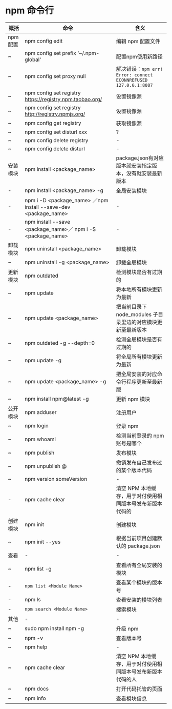 # npm 命令行

| 概括     | 命令                                                            | 含义                                                            |
| -------- | --------------------------------------------------------------- | --------------------------------------------------------------- |
| npm 配置 | npm config edit                                                 | 编辑 npm 配置文件                                               |
| ~        | npm config set prefix ‘~/.npm-global‘                         | 配置npm使用新路径                                               |
| ~        | npm config set proxy null                                       | 解决错误：`npm err! Error: connect ECONNREFUSED 127.0.0.1:8087` |
| ~        | npm config set registry https://registry.npm.taobao.org/        | 设置镜像源                                                      |
| ~        | npm config set registry http://registry.npmjs.org/              | 设置镜像源                                                      |
| ~        | npm config get registry                                         | 获取镜像源                                                      |
| ~        | npm config set disturl xxx                                      | ?                                                               |
| ~        | npm config delete registry                                      | -                                                               |
| ~        | npm config delete disturl                                       | -                                                               |
| 安装模块 | npm install <package_name>                                      | package.json有对应版本就安装指定版本，没有就安装最新版本        |
| -        | npm install <package_name> -g                                   | 全局安装模块                                                    |
| -        | npm i -D <package_name> ／npm install --save-dev <package_name> | -                                                               |
| -        | npm install --save <package_name>／ npm i -S <package_name>     | -                                                               |
| 卸载模块 | npm uninstall <package_name>                                    | 卸载模块                                                        |
| ~        | npm uninstall -g <package_name>                                 | 卸载全局模块                                                    |
| 更新模块 | npm outdated                                                    | 检测模块是否有过期的                                            |
| ~        | npm update                                                      | 将本地所有模块更新为最新                                        |
| ~        | npm update <package_name>                                       | 把当前目录下 node_modules 子目录里边的对应模块更新至最新版本    |
| ~        | npm outdated -g --depth=0                                       | 检测全局模块是否有过期的                                        |
| ~        | npm update -g                                                   | 将全局所有模块更新为最新                                        |
| ~        | npm update <package_name> -g                                    | 把全局安装的对应命令行程序更新至最新版                          |
| ~        | npm install npm@latest -g                                       | 更新 npm 模块                                                   |
| 公开模块 | npm adduser                                                     | 注册用户                                                        |
| ~        | npm login                                                       | 登录 npm                                                        |
| ~        | npm whoami                                                      | 检测当前登录的 npm 账号是哪个                                   |
| ~        | npm publish                                                     | 发布模块                                                        |
| ~        | npm unpublish <package>@<version>                               | 撤销发布自己发布过的某个版本代码                                |
| ~        | npm version someVersion                                         | -                                                               |
| -        | npm cache clear                                                 | 清空 NPM 本地缓存，用于对付使用相同版本号发布新版本代码的       |
| 创建模块 | npm init                                                        | 创建模块                                                        |
| ~        | npm init --yes                                                  | 根据当前项目创建默认的 package.json                             |
| 查看     | -                                                               | -                                                               |
| ~        | npm list -g                                                     | 查看所有全局安装的模块                                          |
| -        | `npm list <Module Name>`                                        | 查看某个模块的版本号                                            |
| -        | npm ls                                                          | 查看安装的模块列表                                              |
| -        | `npm search <Module Name>`                                      | 搜索模块                                                        |
| 其他     | -                                                               | -                                                               |
| ~        | sudo npm install npm -g                                         | 升级 npm                                                        |
| ~        | npm -v                                                          | 查看版本号                                                      |
| ~        | npm help                                                        | -                                                               |
| ~        | npm cache clear                                                 | 清空 NPM 本地缓存，用于对付使用相同版本号发布新版本代码的人     |
| ~        | npm docs                                                        | 打开代码托管的页面                                              |
| ~        | npm info                                                        | 查看模块信息                                                    |